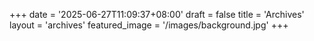 +++
date = '2025-06-27T11:09:37+08:00'
draft = false
title = 'Archives'
layout = 'archives'
featured_image = '/images/background.jpg'
+++
